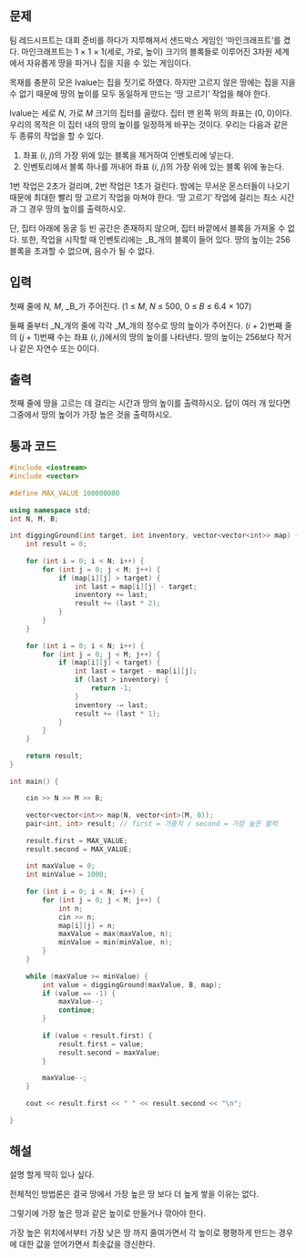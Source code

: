 ## 문제
팀 레드시프트는 대회 준비를 하다가 지루해져서 샌드박스 게임인 ‘마인크래프트’를 켰다. 마인크래프트는 1 × 1 × 1(세로, 가로, 높이) 크기의 블록들로 이루어진 3차원 세계에서 자유롭게 땅을 파거나 집을 지을 수 있는 게임이다.

목재를 충분히 모은 lvalue는 집을 짓기로 하였다. 하지만 고르지 않은 땅에는 집을 지을 수 없기 때문에 땅의 높이를 모두 동일하게 만드는 ‘땅 고르기’ 작업을 해야 한다.

lvalue는 세로 _N_, 가로 _M_ 크기의 집터를 골랐다. 집터 맨 왼쪽 위의 좌표는 (0, 0)이다. 우리의 목적은 이 집터 내의 땅의 높이를 일정하게 바꾸는 것이다. 우리는 다음과 같은 두 종류의 작업을 할 수 있다.

1. 좌표 (_i_, _j_)의 가장 위에 있는 블록을 제거하여 인벤토리에 넣는다.
2. 인벤토리에서 블록 하나를 꺼내어 좌표 (_i_, _j_)의 가장 위에 있는 블록 위에 놓는다.

1번 작업은 2초가 걸리며, 2번 작업은 1초가 걸린다. 밤에는 무서운 몬스터들이 나오기 때문에 최대한 빨리 땅 고르기 작업을 마쳐야 한다. ‘땅 고르기’ 작업에 걸리는 최소 시간과 그 경우 땅의 높이를 출력하시오.

단, 집터 아래에 동굴 등 빈 공간은 존재하지 않으며, 집터 바깥에서 블록을 가져올 수 없다. 또한, 작업을 시작할 때 인벤토리에는 _B_개의 블록이 들어 있다. 땅의 높이는 256블록을 초과할 수 없으며, 음수가 될 수 없다.
## 입력
첫째 줄에 _N, M_, _B_가 주어진다. (1 ≤ _M_, _N_ ≤ 500, 0 ≤ _B_ ≤ 6.4 × 107)

둘째 줄부터 _N_개의 줄에 각각 _M_개의 정수로 땅의 높이가 주어진다. (_i_ + 2)번째 줄의 (_j_ + 1)번째 수는 좌표 (_i_, _j_)에서의 땅의 높이를 나타낸다. 땅의 높이는 256보다 작거나 같은 자연수 또는 0이다.
## 출력
첫째 줄에 땅을 고르는 데 걸리는 시간과 땅의 높이를 출력하시오. 답이 여러 개 있다면 그중에서 땅의 높이가 가장 높은 것을 출력하시오.
## 통과 코드
```cpp
#include <iostream>  
#include <vector>  
  
#define MAX_VALUE 100000000  
  
using namespace std;  
int N, M, B;  
  
int diggingGround(int target, int inventory, vector<vector<int>> map) {  
    int result = 0;  
  
    for (int i = 0; i < N; i++) {  
        for (int j = 0; j < M; j++) {  
            if (map[i][j] > target) {  
                int last = map[i][j] - target;  
                inventory += last;  
                result += (last * 2);  
            }  
        }  
    }  
  
    for (int i = 0; i < N; i++) {  
        for (int j = 0; j < M; j++) {  
            if (map[i][j] < target) {  
                int last = target - map[i][j];  
                if (last > inventory) {  
                    return -1;  
                }  
                inventory -= last;  
                result += (last * 1);  
            }  
        }  
    }  
  
    return result;  
}  
  
int main() {  
  
    cin >> N >> M >> B;  
  
    vector<vector<int>> map(N, vector<int>(M, 0));  
    pair<int, int> result; // first = 가중치 / second = 가장 높은 블럭  
  
    result.first = MAX_VALUE;  
    result.second = MAX_VALUE;  
  
    int maxValue = 0;  
    int minValue = 1000;  
  
    for (int i = 0; i < N; i++) {  
        for (int j = 0; j < M; j++) {  
            int n;  
            cin >> n;  
            map[i][j] = n;  
            maxValue = max(maxValue, n);  
            minValue = min(minValue, n);  
        }  
    }  
  
    while (maxValue >= minValue) {  
        int value = diggingGround(maxValue, B, map);  
        if (value == -1) {  
            maxValue--;  
            continue;  
        }  
  
        if (value < result.first) {  
            result.first = value;  
            result.second = maxValue;  
        }  
          
        maxValue--;  
    }  
  
    cout << result.first << " " << result.second << "\n";  
  
}
```
## 해설
설명 할게 딱히 있나 싶다.

전체적인 방법론은 결국 땅에서 가장 높은 땅 보다 더 높게 쌓을 이유는 없다.

그렇기에 가장 높은 땅과 같은 높이로 만들거나 깎아야 한다.

가장 높은 위치에서부터 가장 낮은 땅 까지 줄여가면서 각 높이로 평평하게 만드는 경우에 대한 값을 얻어가면서 최솟값을 갱신한다.